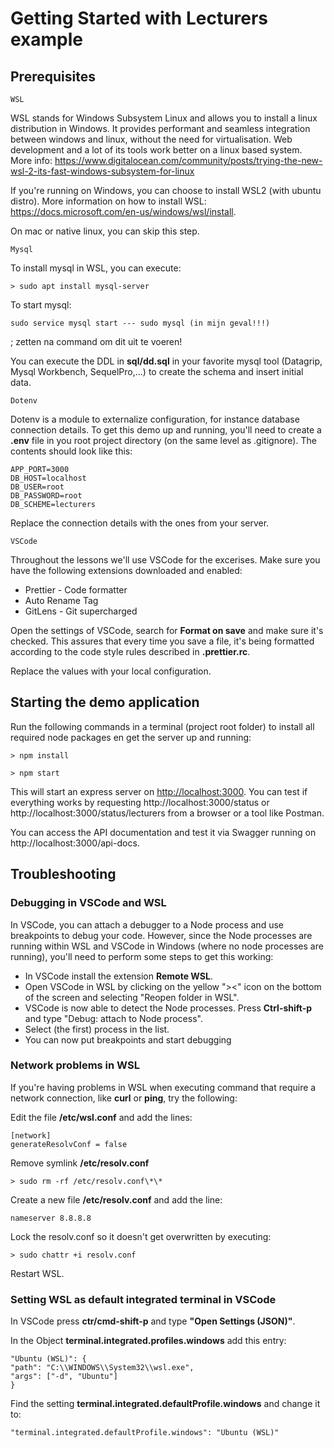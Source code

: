 # Getting Started with Lecturers example

## **Prerequisites**

`WSL`

WSL stands for Windows Subsystem Linux and allows you to install a linux distribution in Windows. It provides performant and seamless integration between windows and linux, without the need for virtualisation. Web development and a lot of its tools work better on a linux based system.
More info: https://www.digitalocean.com/community/posts/trying-the-new-wsl-2-its-fast-windows-subsystem-for-linux

If you're running on Windows, you can choose to install WSL2 (with ubuntu distro).
More information on how to install WSL: https://docs.microsoft.com/en-us/windows/wsl/install.

On mac or native linux, you can skip this step.

`Mysql`

To install mysql in WSL, you can execute:

```
> sudo apt install mysql-server
```

To start mysql:

```
sudo service mysql start --- sudo mysql (in mijn geval!!!)
```

; zetten na command om dit uit te voeren!

You can execute the DDL in **sql/dd.sql** in your favorite mysql tool (Datagrip, Mysql Workbench, SequelPro,...) to create the schema and insert initial data.

`Dotenv`

Dotenv is a module to externalize configuration, for instance database connection details.
To get this demo up and running, you'll need to create a **.env** file in you root project directory (on the same level as .gitignore). The contents should look like this:

```
APP_PORT=3000
DB_HOST=localhost
DB_USER=root
DB_PASSWORD=root
DB_SCHEME=lecturers
```

Replace the connection details with the ones from your server.

`VSCode`

Throughout the lessons we'll use VSCode for the excerises. Make sure you have the following extensions downloaded and enabled:

-   Prettier - Code formatter
-   Auto Rename Tag
-   GitLens - Git supercharged

Open the settings of VSCode, search for **Format on save** and make sure it's checked. This assures that every time you save a file, it's being formatted according to the code style rules described in **.prettier.rc**.

Replace the values with your local configuration.

## **Starting the demo application**

Run the following commands in a terminal (project root folder) to install all required node packages en get the server up and running:

```
> npm install

> npm start
```

This will start an express server on [http://localhost:3000](http://localhost:3000).
You can test if everything works by requesting http://localhost:3000/status or http://localhost:3000/status/lecturers from a browser or a tool like Postman.

You can access the API documentation and test it via Swagger running on http://localhost:3000/api-docs.

## **Troubleshooting**

### **Debugging in VSCode and WSL**

In VSCode, you can attach a debugger to a Node process and use breakpoints to debug your code. However, since the Node processes are running within WSL and VSCode in Windows (where no node processes are running), you'll need to perform some steps to get this working:

-   In VSCode install the extension **Remote WSL**.
-   Open VSCode in WSL by clicking on the yellow "><" icon on the bottom of the screen and selecting "Reopen folder in WSL".
-   VSCode is now able to detect the Node processes. Press **Ctrl-shift-p** and type "Debug: attach to Node process".
-   Select (the first) process in the list.
-   You can now put breakpoints and start debugging

### **Network problems in WSL**

If you're having problems in WSL when executing command that require a network connection, like **curl** or **ping**, try the following:

Edit the file **/etc/wsl.conf** and add the lines:

```
[network]
generateResolvConf = false
```

Remove symlink **/etc/resolv.conf**

```
> sudo rm -rf /etc/resolv.conf\*\*
```

Create a new file **/etc/resolv.conf** and add the line:

```
nameserver 8.8.8.8
```

Lock the resolv.conf so it doesn't get overwritten by executing:

```
> sudo chattr +i resolv.conf
```

Restart WSL.

### **Setting WSL as default integrated terminal in VSCode**

In VSCode press **ctr/cmd-shift-p** and type **"Open Settings (JSON)"**.

In the Object **terminal.integrated.profiles.windows** add this entry:

```
"Ubuntu (WSL)": {
"path": "C:\\WINDOWS\\System32\\wsl.exe",
"args": ["-d", "Ubuntu"]
}
```

Find the setting **terminal.integrated.defaultProfile.windows** and change it to:

```
"terminal.integrated.defaultProfile.windows": "Ubuntu (WSL)"
```
